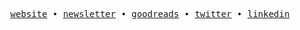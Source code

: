 <p align="center">
  <samp>
    <a href="https://iamtk.co">website</a> • 
    <a href="https://teekay.substack.com">newsletter</a> • 
    <a href="https://goodreads.com/iamteekay">goodreads</a> • 
    <a href="https://twitter.com/wordsofteekay">twitter</a> • 
    <a href="https://www.linkedin.com/in/imtk">linkedin</a>
  </samp>
</p>
